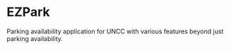# EZPark
 Parking availability application for UNCC with various features beyond just parking availability.
